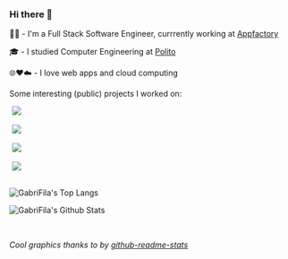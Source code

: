 ### Hi there 👋

👨‍💻 - I'm a Full Stack Software Engineer, currrently working at [Appfactory](https://appfactory.it/)

🎓 - I studied Computer Engineering at [Polito](https://www.polito.it/)

🌐❤️☁️ - I love web apps and cloud computing

Some interesting (public) projects I worked on:

<a href="https://github.com/GabriFila/voice-out-bot" style="margin: 5px">
  <img align="center" src="https://github-readme-stats.vercel.app/api/pin/?username=GabriFila&repo=voice-out-bot&bg_color=35,0f234a,2e54ab&title_color=fff&text_color=fff&show_owner=true" />
</a>
<br/>
<br/>
<a href="https://github.com/netgroup-polito/CrownLabs" style="margin: 5px">
  <img align="center" src="https://github-readme-stats.vercel.app/api/pin/?username=netgroup-polito&repo=CrownLabs&bg_color=35,0f234a,2e54ab&title_color=fff&text_color=fff&show_owner=true" />
</a>
<br/>
<br/>
<a href="https://github.com/liqotech/liqo" style="margin: 5px">
  <img align="center" src="https://github-readme-stats.vercel.app/api/pin/?username=liqotech&repo=liqo&bg_color=35,0f234a,2e54ab&title_color=fff&text_color=fff&show_owner=true" />
</a>
<br/>
<br/>
<a href="https://github.com/Mi-Lego-Al-Territorio/mlatWebsite" style="margin: 5px">
  <img align="center" src="https://github-readme-stats.vercel.app/api/pin/?username=Mi-Lego-Al-Territorio&repo=mlatWebsite&bg_color=35,0f234a,2e54ab&title_color=fff&text_color=fff" />
</a>
<br/>
<br/>

![GabriFila's Top Langs](https://github-readme-stats.vercel.app/api/top-langs/?username=GabriFila&hide=c%2B%2B&exclude_repo=PoliDOTS&bg_color=35,0f234a,2e54ab&title_color=fff&text_color=fff&layout=compact&custom_title=I%20code%20in...)

![GabriFila's Github Stats](https://github-readme-stats.vercel.app/api?username=GabriFila&bg_color=35,0f234a,2e54ab&title_color=fff&text_color=fff&show_icons=true&custom_title=My%20stats)

<br/>

_Cool graphics thanks to by [github-readme-stats](https://github.com/anuraghazra/github-readme-stats)_
